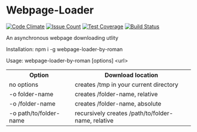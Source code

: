 # Webpage-Loader

[![Code Climate](https://codeclimate.com/github/aenglisc/Webpage-Loader/badges/gpa.svg)](https://codeclimate.com/github/aenglisc/project-lvl3-s118)
[![Issue Count](https://codeclimate.com/github/aenglisc/Webpage-Loader/badges/issue_count.svg)](https://codeclimate.com/github/aenglisc/Webpage-Loader)
[![Test Coverage](https://codeclimate.com/github/aenglisc/Webpage-Loader/badges/coverage.svg)](https://codeclimate.com/github/aenglisc/Webpage-Loader/coverage)
[![Build Status](https://travis-ci.org/aenglisc/Webpage-Loader.svg?branch=master)](https://travis-ci.org/aenglisc/Webpage-Loader)

An asynchronous webpage downloading utlity

Installation: npm i -g webpage-loader-by-roman

Usage: webpage-loader-by-roman [options] \<url\>

<table style="width:100%">
  <tr>
    <th>Option</th>
    <th>Download location</th>
  </tr>
  <tr>
    <td>no options</td>
    <td>creates /tmp in your current directory</td>
  </tr>
  <tr>
    <td>-o folder-name</td>
    <td>creates /folder-name, relative</td>
  </tr>
  <tr>
    <td>-o /folder-name</td>
    <td>creates /folder-name, absolute</td>
  </tr>
  <tr>
    <td>-o path/to/folder-name</td>
    <td>recursively creates /path/to/folder-name, relative</td>
  </tr>
</table>
